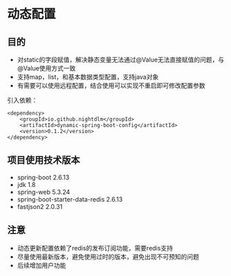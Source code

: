 # 动态配置
## 目的
- 对static的字段赋值，解决静态变量无法通过@Value无法直接赋值的问题，与@Value使用方式一致
- 支持map，list，和基本数据类型配置，支持java对象
- 有需要可以使用远程配置，结合使用可以实现不重启即可修改配置参数

引入依赖：
```
<dependency>
    <groupId>io.github.nightdlm</groupId>
    <artifactId>dynamic-spring-boot-config</artifactId>
    <version>0.1.2</version>
</dependency>
```
## 项目使用技术版本
- spring-boot 2.6.13
- jdk 1.8
- spring-web 5.3.24
- spring-boot-starter-data-redis 2.6.13
- fastjson2 2.0.31

## 注意
- 动态更新配置依赖了redis的发布订阅功能，需要redis支持
- 尽量使用最新版本，避免使用过时的版本，避免出现不可预知的问题
- 后续增加用户功能